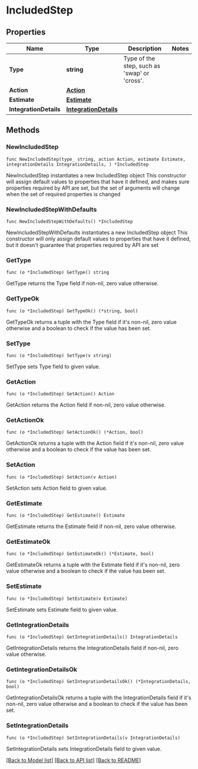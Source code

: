 # IncludedStep

## Properties

Name | Type | Description | Notes
------------ | ------------- | ------------- | -------------
**Type** | **string** | Type of the step, such as &#39;swap&#39; or &#39;cross&#39;. | 
**Action** | [**Action**](Action.md) |  | 
**Estimate** | [**Estimate**](Estimate.md) |  | 
**IntegrationDetails** | [**IntegrationDetails**](IntegrationDetails.md) |  | 

## Methods

### NewIncludedStep

`func NewIncludedStep(type_ string, action Action, estimate Estimate, integrationDetails IntegrationDetails, ) *IncludedStep`

NewIncludedStep instantiates a new IncludedStep object
This constructor will assign default values to properties that have it defined,
and makes sure properties required by API are set, but the set of arguments
will change when the set of required properties is changed

### NewIncludedStepWithDefaults

`func NewIncludedStepWithDefaults() *IncludedStep`

NewIncludedStepWithDefaults instantiates a new IncludedStep object
This constructor will only assign default values to properties that have it defined,
but it doesn't guarantee that properties required by API are set

### GetType

`func (o *IncludedStep) GetType() string`

GetType returns the Type field if non-nil, zero value otherwise.

### GetTypeOk

`func (o *IncludedStep) GetTypeOk() (*string, bool)`

GetTypeOk returns a tuple with the Type field if it's non-nil, zero value otherwise
and a boolean to check if the value has been set.

### SetType

`func (o *IncludedStep) SetType(v string)`

SetType sets Type field to given value.


### GetAction

`func (o *IncludedStep) GetAction() Action`

GetAction returns the Action field if non-nil, zero value otherwise.

### GetActionOk

`func (o *IncludedStep) GetActionOk() (*Action, bool)`

GetActionOk returns a tuple with the Action field if it's non-nil, zero value otherwise
and a boolean to check if the value has been set.

### SetAction

`func (o *IncludedStep) SetAction(v Action)`

SetAction sets Action field to given value.


### GetEstimate

`func (o *IncludedStep) GetEstimate() Estimate`

GetEstimate returns the Estimate field if non-nil, zero value otherwise.

### GetEstimateOk

`func (o *IncludedStep) GetEstimateOk() (*Estimate, bool)`

GetEstimateOk returns a tuple with the Estimate field if it's non-nil, zero value otherwise
and a boolean to check if the value has been set.

### SetEstimate

`func (o *IncludedStep) SetEstimate(v Estimate)`

SetEstimate sets Estimate field to given value.


### GetIntegrationDetails

`func (o *IncludedStep) GetIntegrationDetails() IntegrationDetails`

GetIntegrationDetails returns the IntegrationDetails field if non-nil, zero value otherwise.

### GetIntegrationDetailsOk

`func (o *IncludedStep) GetIntegrationDetailsOk() (*IntegrationDetails, bool)`

GetIntegrationDetailsOk returns a tuple with the IntegrationDetails field if it's non-nil, zero value otherwise
and a boolean to check if the value has been set.

### SetIntegrationDetails

`func (o *IncludedStep) SetIntegrationDetails(v IntegrationDetails)`

SetIntegrationDetails sets IntegrationDetails field to given value.



[[Back to Model list]](../README.md#documentation-for-models) [[Back to API list]](../README.md#documentation-for-api-endpoints) [[Back to README]](../README.md)


